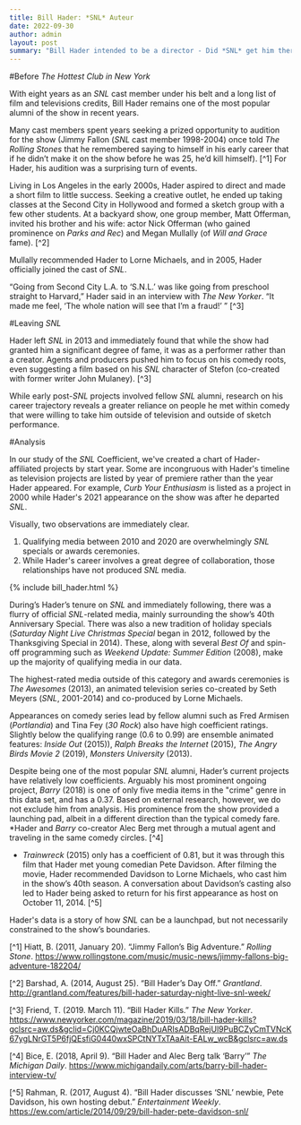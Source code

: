```yaml
---
title: Bill Hader: *SNL* Auteur
date: 2022-09-30
author: admin
layout: post
summary: "Bill Hader intended to be a director - Did *SNL* get him there?"
---
```


#Before *The Hottest Club in New York* 

With eight years as an *SNL* cast member under his belt and a long list of film and televisions credits, Bill Hader remains one of the most popular alumni of the show in recent years. 

Many cast members spent years seeking a prized opportunity to audition for the show (Jimmy Fallon (*SNL* cast member 1998-2004) once told *The Rolling Stones* that he remembered saying to himself in his early career that if he didn’t make it on the show before he was 25, he’d kill himself). [^1] For Hader, his audition was a surprising turn of events. 

Living in Los Angeles in the early 2000s, Hader aspired to direct and made a short film to little success. Seeking a creative outlet, he ended up taking classes at the Second City in Hollywood and formed a sketch group with a few other students. At a backyard show, one group member, Matt Offerman, invited his brother and his wife: actor Nick Offerman (who gained prominence on *Parks and Rec*) and Megan Mullally (of *Will and Grace* fame). [^2]

Mullally recommended Hader to Lorne Michaels, and in 2005, Hader officially joined the cast of *SNL*. 

 “Going from Second City L.A. to ‘S.N.L.’ was like going from preschool straight to Harvard,” Hader said in an interview with *The New Yorker*. “It made me feel, ‘The whole nation will see that I’m a fraud!’ ” [^3]

#Leaving *SNL*

Hader left *SNL* in 2013 and immediately found that while the show had granted him a significant degree of fame, it was as a performer rather than a creator. Agents and producers pushed him to focus on his comedy roots, even suggesting a film based on his *SNL* character of Stefon (co-created with former writer John Mulaney). [^3]

While early post-*SNL* projects involved fellow *SNL* alumni, research on his career trajectory reveals a greater reliance on people he met within comedy that were willing to take him outside of television and outside of sketch performance. 

#Analysis

In our study of the *SNL* Coefficient, we've created a chart of Hader-affiliated projects by start year. Some are incongruous with  Hader's timeline as television projects are listed by year of premiere rather than the year Hader appeared. For example, *Curb Your Enthusiasm* is listed as a project in 2000 while Hader's 2021 appearance on the show was after he departed *SNL*. 

Visually, two observations are immediately clear.

1) Qualifying media between 2010 and 2020 are overwhelmingly *SNL* specials or awards ceremonies. 
2) While Hader's career involves a great degree of collaboration, those relationships have not produced *SNL* media. 

{% include bill_hader.html %}

During’s Hader’s tenure on *SNL* and immediately following, there was a flurry of official *SNL*-related media, mainly surrounding the show’s 40th Anniversary Special. There was also a new tradition of holiday specials (*Saturday Night Live Christmas Special* began in 2012, followed by the Thanksgiving Special in 2014). These, along with several *Best Of* and spin-off programming such as *Weekend Update: Summer Edition* (2008), make up the majority of qualifying media in our data. 

The highest-rated media outside of this category and awards ceremonies is *The Awesomes* (2013), an animated television series co-created by Seth Meyers (*SNL*, 2001-2014) and co-produced by Lorne Michaels. 

Appearances on comedy series lead by fellow alumni such as Fred Armisen (*Portlandia*) and Tina Fey (*30 Rock*) also have high coefficient ratings. Slightly below the qualifying range (0.6 to 0.99) are ensemble animated features: *Inside Out* (2015)), *Ralph Breaks the Internet* (2015), *The Angry Birds Movie 2* (2019), *Monsters University* (2013). 

Despite being one of the most popular *SNL* alumni, Hader’s current projects have relatively low coefficients. Arguably his most prominent ongoing project, *Barry* (2018) is one of only five media items in the "crime" genre in this data set, and has a 0.37. Based on external research, however, we do not exclude him from analysis. His prominence from the show provided a launching pad, albeit in a different direction than the typical comedy fare. 
*Hader and *Barry* co-creator Alec Berg met through a mutual agent and traveling in the same comedy circles. [^4]
* *Trainwreck* (2015) only has a coefficient of 0.81, but it was through this film that Hader met young comedian Pete Davidson. After filming the movie, Hader recommended Davidson to Lorne Michaels, who cast him in the show’s 40th season. A conversation about Davidson’s casting also led to Hader being asked to return for his first appearance as host on October 11, 2014. [^5]

Hader's data is a story of how *SNL* can be a launchpad, but not necessarily constrained to the show’s boundaries. 


[^1] Hiatt, B. (2011, January 20). “Jimmy Fallon’s Big Adventure.” *Rolling Stone*. https://www.rollingstone.com/music/music-news/jimmy-fallons-big-adventure-182204/

[^2] Barshad, A. (2014, August 25). “Bill Hader’s Day Off.” *Grantland*. http://grantland.com/features/bill-hader-saturday-night-live-snl-week/

[^3] Friend, T. (2019. March 11). “Bill Hader Kills.” *The New Yorker*. https://www.newyorker.com/magazine/2019/03/18/bill-hader-kills?gclsrc=aw.ds&gclid=Cj0KCQjwteOaBhDuARIsADBqRejUl9PuBCZyCmTVNcK67ygLNrGT5P6fjQEsfiG0440wxSPCtNYTxTAaAit-EALw_wcB&gclsrc=aw.ds

[^4] Bice, E. (2018, April 9). “Bill Hader and Alec Berg talk ‘Barry’” *The Michigan Daily*. https://www.michigandaily.com/arts/barry-bill-hader-interview-tv/

[^5] Rahman, R. (2017, August 4). “Bill Hader discusses ‘SNL’ newbie, Pete Davidson, his own hosting debut.” *Entertainment Weekly*. https://ew.com/article/2014/09/29/bill-hader-pete-davidson-snl/
